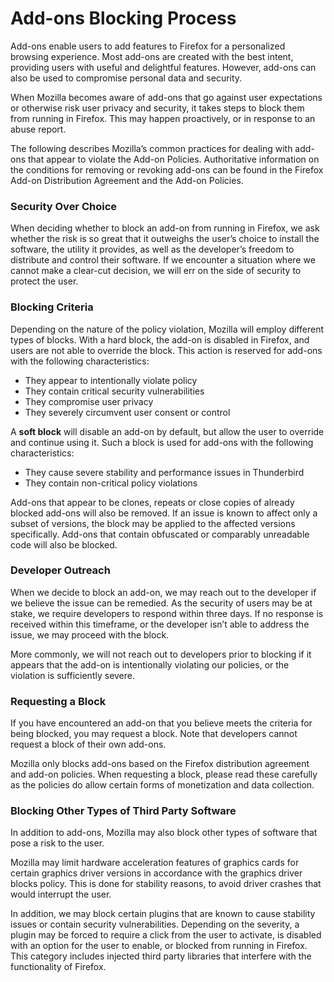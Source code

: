 # Add-ons Blocking Process

Add-ons enable users to add features to Firefox for a personalized browsing experience. Most add-ons are created with the best intent, providing users with useful and delightful features. However, add-ons can also be used to compromise personal data and security.

When Mozilla becomes aware of add-ons that go against user expectations or otherwise risk user privacy and security, it takes steps to block them from running in Firefox. This may happen proactively, or in response to an abuse report.

The following describes Mozilla’s common practices for dealing with add-ons that appear to violate the Add-on Policies. Authoritative information on the conditions for removing or revoking add-ons can be found in the Firefox Add-on Distribution Agreement and the Add-on Policies.

### Security Over Choice

When deciding whether to block an add-on from running in Firefox, we ask whether the risk is so great that it outweighs the user’s choice to install the software, the utility it provides, as well as the developer’s freedom to distribute and control their software. If we encounter a situation where we cannot make a clear-cut decision, we will err on the side of security to protect the user.

### Blocking Criteria

Depending on the nature of the policy violation, Mozilla will employ different types of blocks. With a hard block, the add-on is disabled in Firefox, and users are not able to override the block. This action is reserved for add-ons with the following characteristics:

* They appear to intentionally violate policy
* They contain critical security vulnerabilities
* They compromise user privacy
* They severely circumvent user consent or control

A **soft block** will disable an add-on by default, but allow the user to override and continue using it. Such a block is used for add-ons with the following characteristics:

* They cause severe stability and performance issues in Thunderbird
* They contain non-critical policy violations

Add-ons that appear to be clones, repeats or close copies of already blocked add-ons will also be removed. If an issue is known to affect only a subset of versions, the block may be applied to the affected versions specifically. Add-ons that contain obfuscated or comparably unreadable code will also be blocked.

### Developer Outreach

When we decide to block an add-on, we may reach out to the developer if we believe the issue can be remedied. As the security of users may be at stake, we require developers to respond within three days. If no response is received within this timeframe, or the developer isn’t able to address the issue, we may proceed with the block.

More commonly, we will not reach out to developers prior to blocking if it appears that the add-on is intentionally violating our policies, or the violation is sufficiently severe.

### Requesting a Block

If you have encountered an add-on that you believe meets the criteria for being blocked, you may request a block. Note that developers cannot request a block of their own add-ons.

Mozilla only blocks add-ons based on the Firefox distribution agreement and add-on policies. When requesting a block, please read these carefully as the policies do allow certain forms of monetization and data collection.

### Blocking Other Types of Third Party Software

In addition to add-ons, Mozilla may also block other types of software that pose a risk to the user.

Mozilla may limit hardware acceleration features of graphics cards for certain graphics driver versions in accordance with the graphics driver blocks policy. This is done for stability reasons, to avoid driver crashes that would interrupt the user.

In addition, we may block certain plugins that are known to cause stability issues or contain security vulnerabilities. Depending on the severity, a plugin may be forced to require a click from the user to activate, is disabled with an option for the user to enable, or blocked from running in Firefox. This category includes injected third party libraries that interfere with the functionality of Firefox.